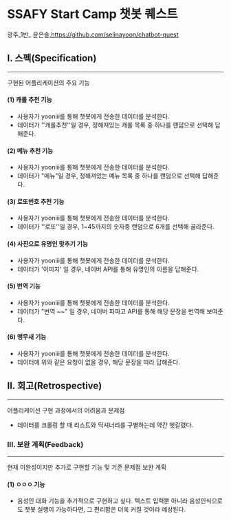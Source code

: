 # SSAFY Start Camp 챗봇 퀘스트

광주_1반_ 윤은솔,https://github.com/selinayoon/chatbot-quest

## I. 스펙(Specification)

------

구현된 어플리케이션의 주요 기능

#### (1) 캐롤 추천 기능

- 사용자가 yooniii를 통해 챗봇에게 전송한 데이터를 분석한다.
- 데이터가 ''캐롤추천''일 경우, 정해져있는 캐롤 목록 중 하나를 랜덤으로 선택해 답해준다.

#### (2) 메뉴 추천 기능

- 사용자가 yooniii를 통해 챗봇에게 전송한 데이터를 분석한다.
- 데이터가 "메뉴"일 경우, 정해져있는 몌뉴 목록 중 하나를 랜덤으로 선택해 답해준다.

#### (3) 로또번호 추천  기능

- 사용자가 yooniii를 통해 챗봇에게 전송한 데이터를 분석한다.
- 데이터가 ''로또''일 경우, 1~45까지의 숫자중 랜덤으로 6개를 선택해 골라준다.

#### (4) 사진으로 유명인 맞추기 기능

- 사용자가 yooniii를 통해 챗봇에게 전송한 데이터를 분석한다.
- 데이터가 '이미지' 일 경우, 네이버 API를 통해 유명인의 이름을 답해준다.

#### (5) 번역 기능

- 사용자가 yooniii를 통해 챗봇에게 전송한 데이터를 분석한다.
- 데이터가 "번역 ~~" 일 경우, 네이버 파파고 API를 통해 해당 문장을 번역해 보여준다.

#### (6) 앵무새 기능

- 사용자가 yooniii를 통해 챗봇에게 전송한 데이터를 분석한다.
- 데이터에 위와 같은 요청이 없을 경우, 해당 문장을 따라 답해준다.

## II. 회고(Retrospective)

------

어플리케이션 구현 과정에서의 어려움과 문제점

- 데이터를 크롤링 할 때 리스트와 딕셔너리를 구별하는데 약간 헷갈렸다. 

### III. 보완 계획(Feedback)

------

현재 미완성이지만 추가로 구현할 기능 및 기존 문제점 보완 계획

#### (1) ㅇㅇㅇ 기능

- 음성인 대화 기능을 추가적으로 구현하고 싶다. 텍스트 입력뿐  아니라 음성인식으로도 챗봇 실행이 가능하다면, 그 편리함은 더욱 커질 것이라 예상된다.
